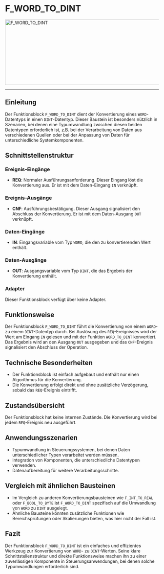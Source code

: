 # F_WORD_TO_DINT

<img width="1439" height="214" alt="F_WORD_TO_DINT" src="https://github.com/user-attachments/assets/b1305cee-de08-4bea-9af0-84521b8ee895" />

* * * * * * * * * *
## Einleitung
Der Funktionsblock `F_WORD_TO_DINT` dient der Konvertierung eines `WORD`-Datentyps in einen `DINT`-Datentyp. Dieser Baustein ist besonders nützlich in Szenarien, bei denen eine Typumwandlung zwischen diesen beiden Datentypen erforderlich ist, z.B. bei der Verarbeitung von Daten aus verschiedenen Quellen oder bei der Anpassung von Daten für unterschiedliche Systemkomponenten.

## Schnittstellenstruktur

### **Ereignis-Eingänge**
- **REQ**: Normaler Ausführungsanforderung. Dieser Eingang löst die Konvertierung aus. Er ist mit dem Daten-Eingang `IN` verknüpft.

### **Ereignis-Ausgänge**
- **CNF**: Ausführungsbestätigung. Dieser Ausgang signalisiert den Abschluss der Konvertierung. Er ist mit dem Daten-Ausgang `OUT` verknüpft.

### **Daten-Eingänge**
- **IN**: Eingangsvariable vom Typ `WORD`, die den zu konvertierenden Wert enthält.

### **Daten-Ausgänge**
- **OUT**: Ausgangsvariable vom Typ `DINT`, die das Ergebnis der Konvertierung enthält.

### **Adapter**
Dieser Funktionsblock verfügt über keine Adapter.

## Funktionsweise
Der Funktionsblock `F_WORD_TO_DINT` führt die Konvertierung von einem `WORD`- zu einem `DINT`-Datentyp durch. Bei Auslösung des `REQ`-Ereignisses wird der Wert am Eingang `IN` gelesen und mit der Funktion `WORD_TO_DINT` konvertiert. Das Ergebnis wird an den Ausgang `OUT` ausgegeben und das `CNF`-Ereignis signalisiert den Abschluss der Operation.

## Technische Besonderheiten
- Der Funktionsblock ist einfach aufgebaut und enthält nur einen Algorithmus für die Konvertierung.
- Die Konvertierung erfolgt direkt und ohne zusätzliche Verzögerung, sobald das `REQ`-Ereignis eintrifft.

## Zustandsübersicht
Der Funktionsblock hat keine internen Zustände. Die Konvertierung wird bei jedem `REQ`-Ereignis neu ausgeführt.

## Anwendungsszenarien
- Typumwandlung in Steuerungssystemen, bei denen Daten unterschiedlicher Typen verarbeitet werden müssen.
- Integration von Komponenten, die unterschiedliche Datentypen verwenden.
- Datenaufbereitung für weitere Verarbeitungsschritte.

## Vergleich mit ähnlichen Bausteinen
- Im Vergleich zu anderen Konvertierungsbausteinen wie `F_INT_TO_REAL` oder `F_BOOL_TO_BYTE` ist `F_WORD_TO_DINT` spezifisch auf die Umwandlung von `WORD` zu `DINT` ausgelegt.
- Ähnliche Bausteine könnten zusätzliche Funktionen wie Bereichsprüfungen oder Skalierungen bieten, was hier nicht der Fall ist.

## Fazit
Der Funktionsblock `F_WORD_TO_DINT` ist ein einfaches und effizientes Werkzeug zur Konvertierung von `WORD`- zu `DINT`-Werten. Seine klare Schnittstellenstruktur und direkte Funktionsweise machen ihn zu einer zuverlässigen Komponente in Steuerungsanwendungen, bei denen solche Typumwandlungen erforderlich sind.
